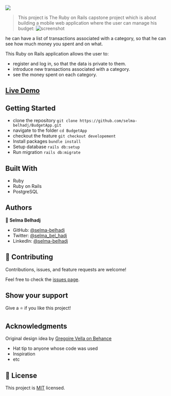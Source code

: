 ![](https://img.shields.io/badge/Microverse-blueviolet)

> This project is The Ruby on Rails capstone project which is about building a mobile web application where the user can manage his budget:
![screenshot](./app/assets/images/image-cashapp.png)

he can have a list of transactions associated with a category, so that he can see how much money you spent and on what.

This Ruby on Rails application allows the user to:

* register and log in, so that the data is private to them.
* introduce new transactions associated with a category.
* see the money spent on each category.

## [Live Demo](https://afternoon-anchorage-61931.herokuapp.com/)

## Getting Started
- clone the repository
  `git clone https://github.com/selma-belhadj/BudgetApp.git`
- navigate to the folder
  `cd BudgetApp`
- checkout the feature
  `git checkout developement`
- Install packages
  `bundle install`
- Setup database
  `rails db:setup`
- Run migration
  `rails db:migrate`

## Built With

- Ruby
- Ruby on Rails
- PostgreSQL

## Authors

👤 **Selma Belhadj**

- GitHub: [@selma-belhadj](https://github.com/selma-belhadj)
- Twitter: [@selma_bel_hadj](https://twitter.com/selma_bel_hadj)
- LinkedIn: [@selma-belhadj](https://www.linkedin.com/in/selma-belhadj/)

## 🤝 Contributing

Contributions, issues, and feature requests are welcome!

Feel free to check the [issues page](https://github.com/selma-belhadj/BudgetApp/issues).

## Show your support

Give a ⭐️ if you like this project!

## Acknowledgments

Original design idea by [Gregoire Vella on Behance](https://www.behance.net/gregoirevella)
- Hat tip to anyone whose code was used
- Inspiration
- etc

## 📝 License

This project is [MIT](./MIT.md) licensed.
